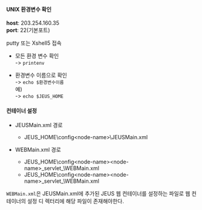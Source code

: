 
#### UNIX 환경변수 확인
**host**: 203.254.160.35  
**port**: 22(기본포트)  

putty 또는 Xshell5 접속

- 모든 환경 변수 확인  
-> `printenv`  

- 환경변수 이름으로 확인  
-> `echo $환경변수이름`  
예)  
-> `echo $JEUS_HOME`  

#### 컨테이너 설정


- JEUSMain.xml 경로  
  - JEUS_HOME\config\<node-name>\JEUSMain.xml

- WEBMain.xml 경로  
  - JEUS_HOME\config\<node-name>\<node-name>\_servlet_<engine-name1>\WEBMain.xml
  - JEUS_HOME\config\<node-name>\<node-name>\_servlet_<engine-name2>\WEBMain.xml


`WEBMain.xml`은 JEUSMain.xml에 추가된 JEUS 웹 컨테이너를 설정하는 파일로 웹 컨테이너의 설정 디
렉터리에 해당 파일이 존재해야한다.
